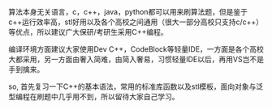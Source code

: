 算法本身无关语言，c，c++，java，python都可以用来刷算法题，但是鉴于c++运行效率高，stl好用以及各个高校之间通用（很大一部分高校只支持c/c++）等优点，所以建议广大保研/考研生采用C++编程。

编译环境方面建议大家使用Dev C++，CodeBlock等轻量IDE，一方面是各个高校大都采用，另一方面由奢入简难，由简入奢易，习惯轻量IDE以后，再用VS岂不是手到擒来。

so, 首先复习一下C++的基本语法，常用的标准库函数以及stl模板，面向对象与泛型编程在刷题中几乎用不到，所以留待大家自己学习。

